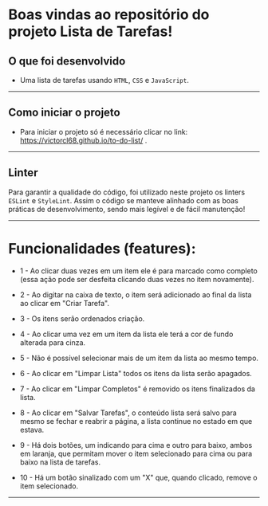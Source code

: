 # Boas vindas ao repositório do projeto Lista de Tarefas!

## O que foi desenvolvido

- Uma lista de tarefas usando `HTML`, `CSS` e `JavaScript`.

---

## Como iniciar o projeto

- Para iniciar o projeto só é necessário clicar no link: https://victorcl68.github.io/to-do-list/ .

---

## Linter

Para garantir a qualidade do código, foi utilizado neste projeto os linters `ESLint` e `StyleLint`.
Assim o código se manteve alinhado com as boas práticas de desenvolvimento, sendo mais legível
e de fácil manutenção!

---

 # Funcionalidades (features):
 
   - 1 - Ao clicar duas vezes em um item ele é para marcado como completo (essa ação pode ser desfeita clicando duas vezes no item novamente).
    
   - 2 - Ao digitar na caixa de texto, o item será adicionado ao final da lista ao clicar em "Criar Tarefa".
    
   - 3 - Os itens serão ordenados criação.
    
   - 4 - Ao clicar uma vez em um item da lista ele terá a cor de fundo alterada para cinza.
    
   - 5 - Não é possível selecionar mais de um item da lista ao mesmo tempo.
    
   - 6 - Ao clicar em "Limpar Lista" todos os itens da lista serão apagados.
    
   - 7 - Ao clicar em "Limpar Completos" é removido os itens finalizados da lista.

   - 8 - Ao clicar em "Salvar Tarefas", o conteúdo lista será salvo para mesmo se fechar e reabrir a página, a lista continue no estado em que estava.
    
   - 9 - Há dois botões, um indicando para cima e outro para baixo, ambos em laranja, que permitam mover o item selecionado para cima ou para baixo na lista de tarefas.
    
   - 10 - Há um botão sinalizado com um "X" que, quando clicado, remove o item selecionado.

---

